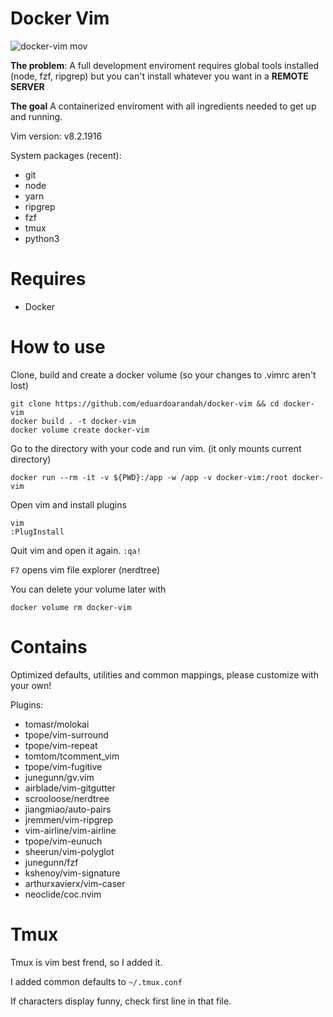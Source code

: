 # Docker Vim

![docker-vim mov](https://user-images.githubusercontent.com/4065733/97482945-7228fe80-191c-11eb-934d-754be6ad5178.gif)

**The problem**: A full development enviroment requires global tools installed (node, fzf, ripgrep)
but you can't install whatever you want in a **REMOTE SERVER**

**The goal** A containerized enviroment with all ingredients needed to get up and running. 

Vim version: v8.2.1916

System packages (recent):

- git
- node
- yarn
- ripgrep
- fzf
- tmux
- python3


# Requires

- Docker

# How to use

Clone, build and create a docker volume (so your changes to .vimrc aren't lost)

```
git clone https://github.com/eduardoarandah/docker-vim && cd docker-vim
docker build . -t docker-vim
docker volume create docker-vim
```

Go to the directory with your code and run vim. (it only mounts current directory)

```
docker run --rm -it -v ${PWD}:/app -w /app -v docker-vim:/root docker-vim
```

Open vim and install plugins

```
vim
:PlugInstall
```

Quit vim and open it again. `:qa!`

`F7` opens vim file explorer (nerdtree)

You can delete your volume later with

```
docker volume rm docker-vim 
```

# Contains

Optimized defaults, utilities and common mappings, please customize with your own!

Plugins:

- tomasr/molokai
- tpope/vim-surround
- tpope/vim-repeat
- tomtom/tcomment_vim
- tpope/vim-fugitive
- junegunn/gv.vim
- airblade/vim-gitgutter
- scrooloose/nerdtree
- jiangmiao/auto-pairs
- jremmen/vim-ripgrep
- vim-airline/vim-airline
- tpope/vim-eunuch
- sheerun/vim-polyglot
- junegunn/fzf
- kshenoy/vim-signature
- arthurxavierx/vim-caser
- neoclide/coc.nvim

# Tmux

Tmux is vim best frend, so I added it.

I added common defaults to `~/.tmux.conf`

If characters display funny, check first line in that file.
